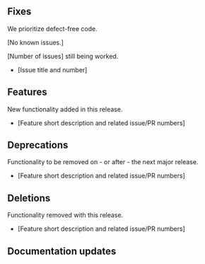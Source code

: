 ## Fixes

We prioritize defect-free code.

[No known issues.]

[Number of issues] still being worked.

- [Issue title and number]

## Features

New functionality added in this release.

- [Feature short description and related issue/PR numbers]

## Deprecations

Functionality to be removed on - or after - the next major release.

- [Feature short description and related issue/PR numbers]

## Deletions

Functionality removed with this release.

- [Feature short description and related issue/PR numbers]

## Documentation updates
